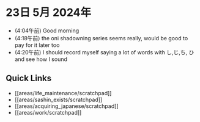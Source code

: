 # 23日 5月 2024年
- (4:04午前) Good morning
- (4:18午前) the oni shadowning series seems really, would be good to pay for it later too 
- (4:20午前) I should record myself saying a lot of words with し,じ,ち, ひ and see how I sound





## Quick Links
- [[areas/life_maintenance/scratchpad]]
- [[areas/sashin_exists/scratchpad]]
- [[areas/acquiring_japanese/scratchpad]]
- [[areas/work/scratchpad]]
